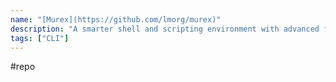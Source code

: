 ```yaml
---
name: "[Murex](https://github.com/lmorg/murex)"
description: "A smarter shell and scripting environment with advanced features designed for usability, safety and productivity (eg smarter DevOps tooling)"
tags: ["CLI"]
---
```

#repo
